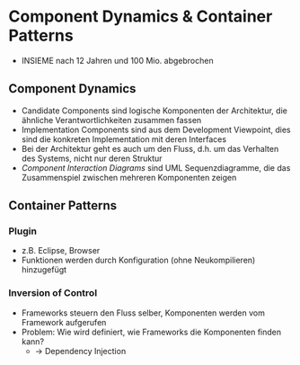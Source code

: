 # Component Dynamics & Container Patterns
- INSIEME nach 12 Jahren und 100 Mio. abgebrochen

## Component Dynamics
- Candidate Components sind logische Komponenten der Architektur, die ähnliche Verantwortlichkeiten zusammen fassen
- Implementation Components sind aus dem Development Viewpoint, dies sind die konkreten Implementation mit deren Interfaces
- Bei der Architektur geht es auch um den Fluss, d.h. um das Verhalten des Systems, nicht nur deren Struktur
- *Component Interaction Diagrams* sind UML Sequenzdiagramme, die das Zusammenspiel zwischen mehreren Komponenten zeigen

## Container Patterns

### Plugin
- z.B. Eclipse, Browser
- Funktionen werden durch Konfiguration (ohne Neukompilieren) hinzugefügt

### Inversion of Control
- Frameworks steuern den Fluss selber, Komponenten werden  vom Framework aufgerufen
- Problem: Wie wird definiert, wie Frameworks die Komponenten finden kann?
    - -> Dependency Injection
